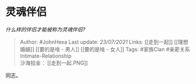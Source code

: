 # 灵魂伴侣
*什么样的伴侣才能被称为灵魂伴侣?*

> Author: #JohnHexa
Last update: *23/07/2021* 
Links: [[走到一起]] [[理想婚姻]] [[要的是啥 - 男人]] [[要的是啥 - 女人]]
Tags: #家族Clan #亲密关系Intimate-Relationship  
沙海拾金： [[走到一起.PNG]] 

 
同志。



